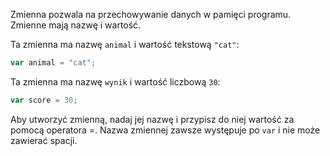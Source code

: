 Zmienna pozwala na przechowywanie danych w pamięci programu. Zmienne mają nazwę i wartość.

Ta zmienna ma nazwę `animal` i wartość tekstową `"cat"`:

```javascript
var animal = "cat";
```

Ta zmienna ma nazwę `wynik` i wartość liczbową `30`:

```javascript
var score = 30;
```

Aby utworzyć zmienną, nadaj jej nazwę i przypisz do niej wartość za pomocą operatora =. Nazwa zmiennej zawsze występuje po `var` i nie może zawierać spacji.